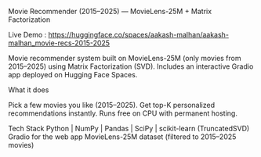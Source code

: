 Movie Recommender (2015–2025) — MovieLens-25M + Matrix Factorization

Live Demo : https://huggingface.co/spaces/aakash-malhan/aakash-malhan_movie-recs-2015-2025

Movie recommender system built on MovieLens-25M (only movies from 2015–2025) using Matrix Factorization (SVD).
Includes an interactive Gradio app deployed on Hugging Face Spaces.

What it does

Pick a few movies you like (2015–2025).
Get top-K personalized recommendations instantly.
Runs free on CPU with permanent hosting.

Tech Stack
Python | NumPy | Pandas | SciPy | scikit-learn (TruncatedSVD)
Gradio for the web app
MovieLens-25M dataset (filtered to 2015–2025 movies)
